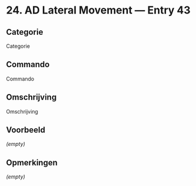 # 24. AD Lateral Movement — Entry 43

## Categorie

Categorie

## Commando

Commando

## Omschrijving

Omschrijving

## Voorbeeld

_(empty)_

## Opmerkingen

_(empty)_

